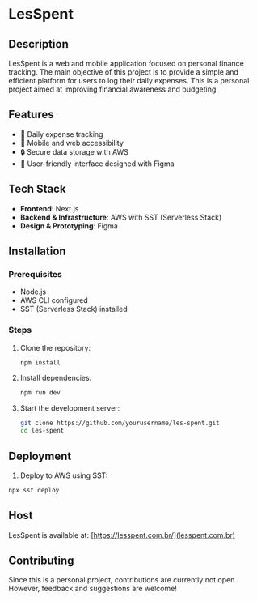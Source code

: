 # LesSpent

## Description
LesSpent is a web and mobile application focused on personal finance tracking. The main objective of this project is to provide a simple and efficient platform for users to log their daily expenses. This is a personal project aimed at improving financial awareness and budgeting.

## Features
- 📝 Daily expense tracking
- 📱 Mobile and web accessibility
- 🔒 Secure data storage with AWS
- 🎨 User-friendly interface designed with Figma

## Tech Stack
- **Frontend**: Next.js
- **Backend & Infrastructure**: AWS with SST (Serverless Stack)
- **Design & Prototyping**: Figma

## Installation

### Prerequisites
- Node.js
- AWS CLI configured
- SST (Serverless Stack) installed

### Steps
1. Clone the repository:
   ```sh
   npm install
   ```
2. Install dependencies:
   ```sh
   npm run dev
   ```
3. Start the development server:
   ```sh
   git clone https://github.com/yourusername/les-spent.git
   cd les-spent
   ```

## Deployment

 1. Deploy to AWS using SST:
 ```sh
 npx sst deploy
 ```

## Host

LesSpent is available at: [https://lesspent.com.br/](lesspent.com.br)

## Contributing

Since this is a personal project, contributions are currently not open. However, feedback and suggestions are welcome!
